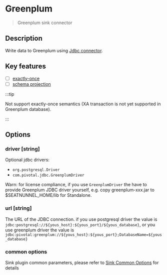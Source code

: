 # Greenplum

> Greenplum sink connector

## Description

Write data to Greenplum using [Jdbc connector](Jdbc.md).

## Key features

- [ ] [exactly-once](../../concept/connector-v2-features.md)
- [ ] [schema projection](../../concept/connector-v2-features.md)

:::tip

Not support exactly-once semantics (XA transaction is not yet supported in Greenplum database).

:::

## Options

### driver [string]

Optional jdbc drivers:
- `org.postgresql.Driver`
- `com.pivotal.jdbc.GreenplumDriver`

Warn: for license compliance, if you use `GreenplumDriver` the have to provide Greenplum JDBC driver yourself, e.g. copy greenplum-xxx.jar to $SEATNUNNEL_HOME/lib for Standalone.

### url [string]

The URL of the JDBC connection. if you use postgresql driver the value is `jdbc:postgresql://${yous_host}:${yous_port}/${yous_database}`, or you use greenplum driver the value is `jdbc:pivotal:greenplum://${yous_host}:${yous_port};DatabaseName=${yous_database}`

### common options

Sink plugin common parameters, please refer to [Sink Common Options](common-options.md) for details
